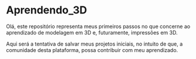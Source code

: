 # Aprendendo_3D

Olá, este repositório representa meus primeiros passos no que concerne ao aprendizado de modelagem em 3D e, futuramente, impressões em 3D.

Aqui será a tentativa de salvar meus projetos iniciais, no intuito de que, a comunidade desta plataforma, possa contribuir com meu aprendizado.
